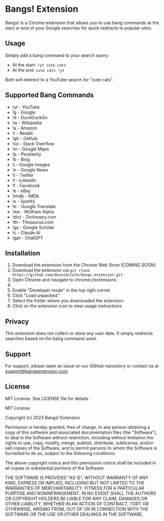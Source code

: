 # Bangs! Extension

Bangs! is a Chrome extension that allows you to use bang commands at the start or end of your Google searches for quick redirects to popular sites.

## Usage

Simply add a bang command to your search query:

- At the start: `!yt cute cats`
- At the end: `cute cats !yt`

Both will redirect to a YouTube search for "cute cats".

## Supported Bang Commands

- !yt - YouTube
- !g - Google
- !d - DuckDuckGo
- !w - Wikipedia
- !a - Amazon
- !r - Reddit
- !gh - GitHub
- !so - Stack Overflow
- !m - Google Maps
- !p - Perplexity
- !b - Bing
- !i - Google Images
- !n - Google News
- !t - Twitter
- !l - LinkedIn
- !f - Facebook
- !e - eBay
- !imdb - IMDb
- !s - Spotify
- !tr - Google Translate
- !wa - Wolfram Alpha
- !dict - Dictionary.com
- !th - Thesaurus.com
- !gs - Google Scholar
- !c - Claude AI
- !gpt - ChatGPT

## Installation

1. Download the extension from the Chrome Web Store (COMING SOON)
2. Download the extension via `git clone https://github.com/devoidsloth/bangs-extension.git`
3. Open Chrome and navigate to chrome://extensions
4. 
5. Enable "Developer mode" in the top right corner
6. Click "Load unpacked."
7. Select the folder where you downloaded the extension
8. Click on the extension icon to view usage instructions

## Privacy

This extension does not collect or store any user data. It simply redirects searches based on the bang command used.

## Support

For support, please open an issue on our GitHub repository or contact us at support@bangsextension.com.

## License

MIT License. See LICENSE file for details.

MIT License

Copyright (c) 2023 Bangs! Extension

Permission is hereby granted, free of charge, to any person obtaining a copy
of this software and associated documentation files (the "Software"), to deal
in the Software without restriction, including without limitation the rights
to use, copy, modify, merge, publish, distribute, sublicense, and/or sell
copies of the Software, and to permit persons to whom the Software is
furnished to do so, subject to the following conditions:

The above copyright notice and this permission notice shall be included in all
copies or substantial portions of the Software.

THE SOFTWARE IS PROVIDED "AS IS", WITHOUT WARRANTY OF ANY KIND, EXPRESS OR
IMPLIED, INCLUDING BUT NOT LIMITED TO THE WARRANTIES OF MERCHANTABILITY,
FITNESS FOR A PARTICULAR PURPOSE AND NONINFRINGEMENT. IN NO EVENT SHALL THE
AUTHORS OR COPYRIGHT HOLDERS BE LIABLE FOR ANY CLAIM, DAMAGES OR OTHER
LIABILITY, WHETHER IN AN ACTION OF CONTRACT, TORT OR OTHERWISE, ARISING FROM,
OUT OF OR IN CONNECTION WITH THE SOFTWARE OR THE USE OR OTHER DEALINGS IN THE
SOFTWARE.
